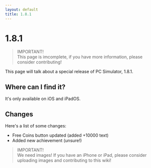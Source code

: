```yaml
---
layout: default
title: 1.8.1
---
```


# 1.8.1

> IMPORTANT!\
> This page is imcomplete, if you have more information, please consider contributing!

This page will talk about a special release of PC Simulator, 1.8.1.

## Where can I find it?
It's only available on iOS and iPadOS.

## Changes
Here's a list of some changes:
- Free Coins button updated (added +10000 text)
- Added new achievement (unsure!)

> IMPORTANT!\
> We need images! If you have an iPhone or iPad, please consider uploading images and contributing to this wiki!

